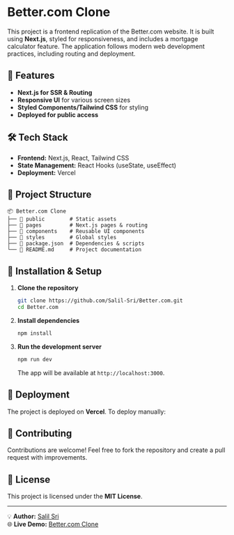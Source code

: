 # Better.com Clone

This project is a frontend replication of the Better.com website. It is built using **Next.js**, styled for responsiveness, and includes a mortgage calculator feature. The application follows modern web development practices, including routing and deployment.

## 🚀 Features
- **Next.js for SSR & Routing**
- **Responsive UI** for various screen sizes
- **Styled Components/Tailwind CSS** for styling
- **Deployed for public access**

## 🛠️ Tech Stack
- **Frontend:** Next.js, React, Tailwind CSS
- **State Management:** React Hooks (useState, useEffect)
- **Deployment:** Vercel

## 📂 Project Structure
```
📦 Better.com Clone
├── 📁 public        # Static assets
├── 📁 pages         # Next.js pages & routing
├── 📁 components    # Reusable UI components
├── 📁 styles        # Global styles
├── 📄 package.json  # Dependencies & scripts
└── 📄 README.md     # Project documentation
```

## 🔧 Installation & Setup
1. **Clone the repository**
   ```sh
   git clone https://github.com/Salil-Sri/Better.com.git
   cd Better.com
   ```
2. **Install dependencies**
   ```sh
   npm install
   ```
3. **Run the development server**
   ```sh
   npm run dev
   ```
   The app will be available at `http://localhost:3000`.

## 🚀 Deployment
The project is deployed on **Vercel**. To deploy manually:


## 🤝 Contributing
Contributions are welcome! Feel free to fork the repository and create a pull request with improvements.

## 📜 License
This project is licensed under the **MIT License**.

---
💡 **Author:** [Salil Sri](https://github.com/Salil-Sri)  
🌐 **Live Demo:** [Better.com Clone](https://vercel.com/salil-srivastavas-projects/better-com)

